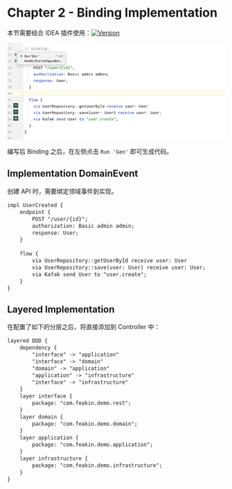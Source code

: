 # Chapter 2 - Binding Implementation

本节需要结合 IDEA 插件使用：[![Version](https://img.shields.io/jetbrains/plugin/v/20026-feakin.svg)](https://plugins.jetbrains.com/plugin/20026-feakin)

![](../images/idea/binding-sample.png)

编写后 Binding 之后，在左侧点击 `Run 'Gen'` 即可生成代码。

## Implementation DomainEvent

创建 API 时，需要绑定领域事件到实现。

```feakin
impl UserCreated {
    endpoint {
        POST "/user/{id}";
        authorization: Basic admin admin;
        response: User;
    }

    flow {
        via UserRepository::getUserById receive user: User
        via UserRepository::save(user: User) receive user: User;
        via Kafak send User to "user.create";
    }
}
```

## Layered Implementation

在配置了如下的分层之后，将直接添加到 Controller 中：

```feakin
layered DDD {
    dependency {
        "interface" -> "application"
        "interface" -> "domain"
        "domain" -> "application"
        "application" -> "infrastructure"
        "interface" -> "infrastructure"
    }
    layer interface {
        package: "com.feakin.demo.rest";
    }
    layer domain {
        package: "com.feakin.demo.domain";
    }
    layer application {
        package: "com.feakin.demo.application";
    }
    layer infrastructure {
        package: "com.feakin.demo.infrastructure";
    }
}
```
